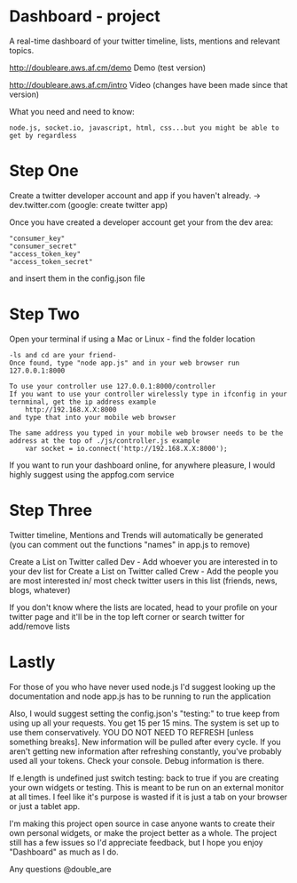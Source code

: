 Dashboard - project
=================

A real-time dashboard of your twitter timeline, lists, mentions and relevant topics. 

http://doubleare.aws.af.cm/demo 
Demo (test version)

http://doubleare.aws.af.cm/intro 
Video (changes have been made since that version)


What you need and need to know:
  
	node.js, socket.io, javascript, html, css...but you might be able to get by regardless


Step One
================================================================


Create a twitter developer account and app if you haven't already. -> dev.twitter.com (google: create twitter app)

Once you have created a developer account get your from the dev area: 

	"consumer_key"
	"consumer_secret"
  	"access_token_key"
  	"access_token_secret"

and insert them in the config.json file

Step Two
================================================================

Open your terminal if using a Mac or Linux - find the folder location
	
	-ls and cd are your friend-
	Once found, type "node app.js" and in your web browser run 127.0.0.1:8000

	To use your controller use 127.0.0.1:8000/controller
	If you want to use your controller wirelessly type in ifconfig in your ternminal, get the ip address example 
		http://192.168.X.X:8000
	and type that into your mobile web browser
	
	The same address you typed in your mobile web browser needs to be the address at the top of ./js/controller.js example 
		var socket = io.connect('http://192.168.X.X:8000');

If you want to run your dashboard online, for anywhere pleasure, I would highly suggest using the appfog.com service

Step Three
================================================================

Twitter timeline, Mentions and Trends 
will automatically be generated <br>(you can comment out the functions "names" in app.js to remove)

Create a List on Twitter called Dev - Add whoever you are interested in to your dev list for 
Create a List on Twitter called Crew - Add the people you are most interested in/ most check twitter users in this list (friends, news, blogs, whatever)

If you don't know where the lists are located, head to your profile on your twitter page and it'll be in the top left corner or search twitter for add/remove lists

Lastly
================================================================

For those of you who have never used node.js I'd suggest looking up the documentation and node app.js has to be running to run the application

Also, I would suggest setting the config.json's "testing:" to true keep from using up all your requests. You get 15 per 15 mins. The system is set up to use them conservatively. YOU DO NOT NEED TO REFRESH [unless something breaks]. New information will be pulled after every cycle. If you aren't getting new information after refreshing constantly, you've probably used all your tokens. Check your console. Debug information is there. 

If e.length is undefined just switch testing: back to true if you are creating your own widgets or testing. This is meant to be run on an external monitor at all times. I feel like it's purpose is wasted if it is just a tab on your browser or just a tablet app. 

I'm making this project open source in case anyone wants to create their own personal widgets, or make the project better as a whole. The project still has a few issues so I'd appreciate feedback, but I hope you enjoy "Dashboard" as much as I do.

Any questions @double_are
